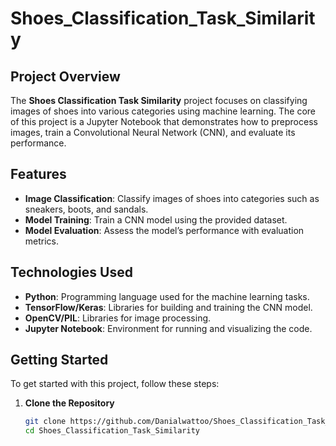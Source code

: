 # Shoes_Classification_Task_Similarity

## Project Overview

The **Shoes Classification Task Similarity** project focuses on classifying images of shoes into various categories using machine learning. The core of this project is a Jupyter Notebook that demonstrates how to preprocess images, train a Convolutional Neural Network (CNN), and evaluate its performance.

## Features

- **Image Classification**: Classify images of shoes into categories such as sneakers, boots, and sandals.
- **Model Training**: Train a CNN model using the provided dataset.
- **Model Evaluation**: Assess the model’s performance with evaluation metrics.

## Technologies Used

- **Python**: Programming language used for the machine learning tasks.
- **TensorFlow/Keras**: Libraries for building and training the CNN model.
- **OpenCV/PIL**: Libraries for image processing.
- **Jupyter Notebook**: Environment for running and visualizing the code.

## Getting Started

To get started with this project, follow these steps:

1. **Clone the Repository**

   ```bash
   git clone https://github.com/Danialwattoo/Shoes_Classification_Task_Similarity.git
   cd Shoes_Classification_Task_Similarity
